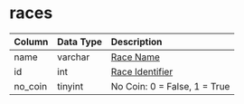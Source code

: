 # races

| Column | Data Type | Description |
| :--- | :--- | :--- |
| name | varchar | [Race Name](https://eqemu.gitbook.io/server/categories/npc/race-list) |
| id | int | [Race Identifier](https://eqemu.gitbook.io/server/categories/npc/race-list) |
| no\_coin | tinyint | No Coin: 0 = False, 1 = True |

